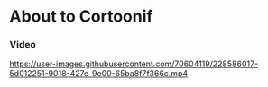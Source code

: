 # About to Cortoonif


### Video
https://user-images.githubusercontent.com/70604119/228586017-5d012251-9018-427e-9e00-65ba8f7f366c.mp4

